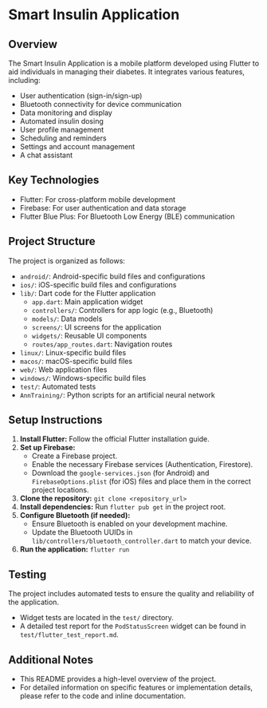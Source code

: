 # Smart Insulin Application

## Overview

The Smart Insulin Application is a mobile platform developed using Flutter to aid individuals in managing their diabetes. It integrates various features, including:

* User authentication (sign-in/sign-up)
* Bluetooth connectivity for device communication
* Data monitoring and display
* Automated insulin dosing
* User profile management
* Scheduling and reminders
* Settings and account management
* A chat assistant

## Key Technologies

* Flutter: For cross-platform mobile development
* Firebase: For user authentication and data storage
* Flutter Blue Plus: For Bluetooth Low Energy (BLE) communication

## Project Structure

The project is organized as follows:

* `android/`: Android-specific build files and configurations
* `ios/`: iOS-specific build files and configurations
* `lib/`: Dart code for the Flutter application
    * `app.dart`: Main application widget
    * `controllers/`: Controllers for app logic (e.g., Bluetooth)
    * `models/`: Data models
    * `screens/`: UI screens for the application
    * `widgets/`: Reusable UI components
    * `routes/app_routes.dart`: Navigation routes
* `linux/`: Linux-specific build files
* `macos/`: macOS-specific build files
* `web/`: Web application files
* `windows/`: Windows-specific build files
* `test/`: Automated tests
* `AnnTraining/`: Python scripts for an artificial neural network

## Setup Instructions

1.  **Install Flutter:** Follow the official Flutter installation guide.
2.  **Set up Firebase:**
    * Create a Firebase project.
    * Enable the necessary Firebase services (Authentication, Firestore).
    * Download the `google-services.json` (for Android) and `FirebaseOptions.plist` (for iOS) files and place them in the correct project locations.
3.  **Clone the repository:** `git clone <repository_url>`
4.  **Install dependencies:** Run `flutter pub get` in the project root.
5.  **Configure Bluetooth (if needed):**
    * Ensure Bluetooth is enabled on your development machine.
    * Update the Bluetooth UUIDs in `lib/controllers/bluetooth_controller.dart` to match your device.
6.  **Run the application:** `flutter run`

## Testing

The project includes automated tests to ensure the quality and reliability of the application.

* Widget tests are located in the `test/` directory.
* A detailed test report for the `PodStatusScreen` widget can be found in `test/flutter_test_report.md`.

## Additional Notes

* This README provides a high-level overview of the project.
* For detailed information on specific features or implementation details, please refer to the code and inline documentation.